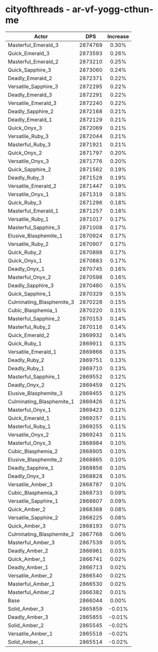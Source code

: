 # cityofthreads - ar-vf-yogg-cthun-me
| Actor | DPS | Increase |
|---|:---:|:---:|
|Masterful_Emerald_3|2874769|0.30%|
|Quick_Emerald_3|2873593|0.26%|
|Masterful_Emerald_2|2873210|0.25%|
|Quick_Sapphire_3|2873060|0.24%|
|Deadly_Emerald_2|2872371|0.22%|
|Versatile_Sapphire_3|2872295|0.22%|
|Deadly_Emerald_3|2872291|0.22%|
|Versatile_Emerald_3|2872240|0.22%|
|Deadly_Sapphire_2|2872168|0.21%|
|Deadly_Emerald_1|2872129|0.21%|
|Quick_Onyx_3|2872069|0.21%|
|Versatile_Ruby_3|2872044|0.21%|
|Masterful_Ruby_3|2871921|0.21%|
|Quick_Onyx_2|2871797|0.20%|
|Versatile_Onyx_3|2871776|0.20%|
|Quick_Sapphire_2|2871562|0.19%|
|Deadly_Ruby_3|2871528|0.19%|
|Versatile_Emerald_2|2871447|0.19%|
|Versatile_Onyx_1|2871319|0.18%|
|Quick_Ruby_3|2871296|0.18%|
|Masterful_Emerald_1|2871257|0.18%|
|Versatile_Ruby_1|2871017|0.17%|
|Masterful_Sapphire_3|2871008|0.17%|
|Elusive_Blasphemite_1|2870924|0.17%|
|Versatile_Ruby_2|2870907|0.17%|
|Quick_Ruby_2|2870898|0.17%|
|Quick_Onyx_1|2870883|0.17%|
|Deadly_Onyx_1|2870745|0.16%|
|Masterful_Onyx_2|2870598|0.16%|
|Deadly_Sapphire_3|2870480|0.15%|
|Quick_Sapphire_1|2870329|0.15%|
|Culminating_Blasphemite_3|2870228|0.15%|
|Cubic_Blasphemia_1|2870220|0.15%|
|Masterful_Sapphire_2|2870153|0.14%|
|Masterful_Ruby_2|2870116|0.14%|
|Quick_Emerald_2|2869932|0.14%|
|Quick_Ruby_1|2869911|0.13%|
|Versatile_Emerald_1|2869866|0.13%|
|Deadly_Ruby_2|2869751|0.13%|
|Deadly_Ruby_1|2869710|0.13%|
|Masterful_Sapphire_1|2869552|0.12%|
|Deadly_Onyx_2|2869459|0.12%|
|Elusive_Blasphemite_3|2869455|0.12%|
|Culminating_Blasphemite_1|2869426|0.12%|
|Masterful_Onyx_1|2869423|0.12%|
|Quick_Emerald_1|2869257|0.11%|
|Masterful_Ruby_1|2869255|0.11%|
|Versatile_Onyx_2|2869243|0.11%|
|Masterful_Onyx_3|2868984|0.10%|
|Cubic_Blasphemia_2|2868905|0.10%|
|Elusive_Blasphemite_2|2868865|0.10%|
|Deadly_Sapphire_1|2868856|0.10%|
|Deadly_Onyx_3|2868828|0.10%|
|Versatile_Amber_3|2868787|0.10%|
|Cubic_Blasphemia_3|2868733|0.09%|
|Versatile_Sapphire_1|2868607|0.09%|
|Quick_Amber_2|2868368|0.08%|
|Versatile_Sapphire_2|2868225|0.08%|
|Quick_Amber_3|2868193|0.07%|
|Culminating_Blasphemite_2|2867768|0.06%|
|Masterful_Amber_3|2867539|0.05%|
|Deadly_Amber_2|2866961|0.03%|
|Quick_Amber_1|2866741|0.02%|
|Deadly_Amber_1|2866713|0.02%|
|Versatile_Amber_2|2866540|0.02%|
|Masterful_Amber_1|2866530|0.02%|
|Masterful_Amber_2|2866382|0.01%|
|Base|2866044|0.00%|
|Solid_Amber_3|2865859|-0.01%|
|Deadly_Amber_3|2865855|-0.01%|
|Solid_Amber_2|2865545|-0.02%|
|Versatile_Amber_1|2865516|-0.02%|
|Solid_Amber_1|2865514|-0.02%|
